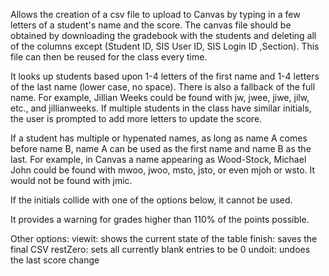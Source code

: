 Allows the creation of a csv file to upload to Canvas by typing in a few letters of a student's name and the score.
The canvas file should be obtained by downloading the gradebook with the students and deleting all of the columns except (Student	ID,	SIS User ID,	SIS Login ID	,Section).
This file can then be reused for the class every time.

It looks up students based upon 1-4 letters of the first name and 1-4 letters of the last name (lower case, no space). There is also a fallback of the full name.
For example, Jillian Weeks could be found with jw, jwee, jiwe, jilw, etc., and jillianweeks.
If multiple students in the class have similar initials, the user is prompted to add more letters to update the score.

If a student has multiple or hypenated names, as long as name A comes before name B, name A can be used as the first name and name B as the last.
For example, in Canvas a name appearing as Wood-Stock, Michael John could be found with mwoo, jwoo, msto, jsto, or even mjoh or wsto. It would not be found with jmic.

If the initials collide with one of the options below, it cannot be used.

It provides a warning for grades higher than 110% of the points possible.

Other options:
viewit: shows the current state of the table
finish: saves the final CSV
restZero: sets all currently blank entries to be 0
undoit: undoes the last score change
